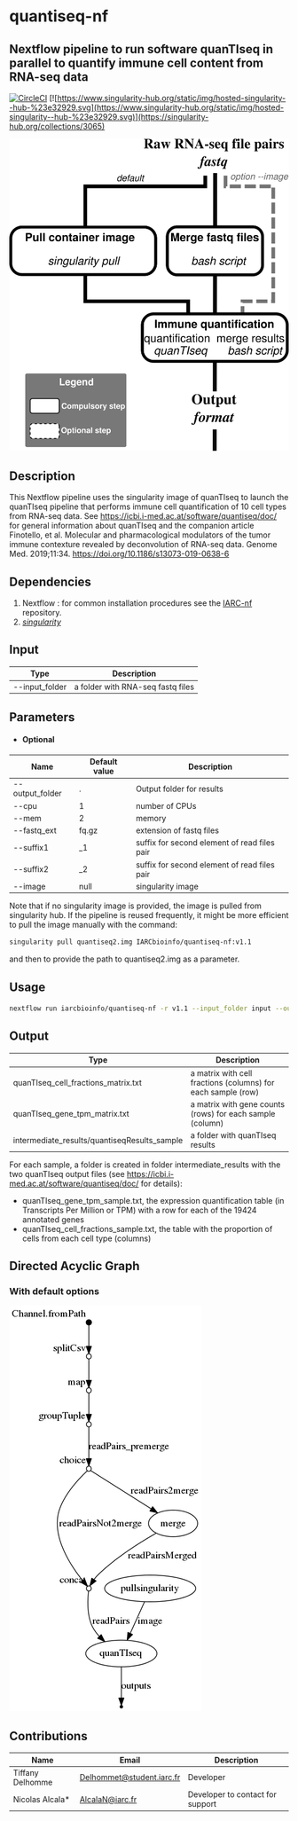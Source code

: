 # quantiseq-nf

## Nextflow pipeline to run software quanTIseq in parallel to quantify immune cell content from RNA-seq data
[![CircleCI](https://circleci.com/gh/IARCbioinfo/quantiseq-nf/tree/master.svg?style=svg)](https://circleci.com/gh/IARCbioinfo/quantiseq-nf/tree/master)
[![https://www.singularity-hub.org/static/img/hosted-singularity--hub-%23e32929.svg](https://www.singularity-hub.org/static/img/hosted-singularity--hub-%23e32929.svg)](https://singularity-hub.org/collections/3065)


![workflow](quantiseq-nf.png?raw=true "Scheme of alignment/realignment Workflow")

## Description
This Nextflow pipeline uses the singularity image of quanTIseq to launch the quanTIseq pipeline that performs immune cell quantification of 10 cell types from RNA-seq data. See https://icbi.i-med.ac.at/software/quantiseq/doc/ for general information about quanTIseq and the companion article Finotello, et al. Molecular and pharmacological modulators of the tumor immune contexture revealed by deconvolution of RNA-seq data. Genome Med. 2019;11:34. https://doi.org/10.1186/s13073-019-0638-6

## Dependencies
1. Nextflow : for common installation procedures see the [IARC-nf](https://github.com/IARCbioinfo/IARC-nf) repository.
2. [*singularity*](https://singularity.lbl.gov/all-releases)


## Input 
 | Type      | Description     |
  |-----------|---------------|
  | --input_folder    | a folder with RNA-seq fastq files |

## Parameters

* #### Optional

| Name | Default value | Description |
|-----------|--------------|-------------| 
|--output_folder   | . | Output folder for results|
|--cpu          | 1 | number of CPUs |
|--mem         | 2 | memory|
|--fastq_ext    | fq.gz | extension of fastq files|
|--suffix1      | \_1 | suffix for second element of read files pair|
|--suffix2      | \_2 | suffix for second element of read files pair|
|--image      | null | singularity image|

Note that if no singularity image is provided, the image is pulled from singularity hub. If the pipeline is reused frequently, it might be more efficient to pull the image manually with the command:
```bash
singularity pull quantiseq2.img IARCbioinfo/quantiseq-nf:v1.1
```
and then to provide the path to quantiseq2.img as a parameter.

## Usage
```bash
nextflow run iarcbioinfo/quantiseq-nf -r v1.1 --input_folder input --output_folder output --image quantiseq2.img
```

## Output 
  | Type      | Description     |
  |-----------|---------------|
  | quanTIseq_cell_fractions_matrix.txt    |  a matrix with cell fractions (columns) for each sample (row) |
  |  quanTIseq_gene_tpm_matrix.txt   |  a matrix with gene counts (rows) for each sample (column)|
  | intermediate_results/quantiseqResults_sample    |  a folder with quanTIseq results |

For each sample, a folder is created in folder intermediate_results with the two quanTIseq output files (see https://icbi.i-med.ac.at/software/quantiseq/doc/ for details): 
- quanTIseq_gene_tpm_sample.txt, the expression quantification table (in Transcripts Per Million or TPM) with a row for each of the 19424 annotated genes
- quanTIseq_cell_fractions_sample.txt, the table with the proportion of cells from each cell type (columns)

## Directed Acyclic Graph

### With default options
[![DAG](dag.png)](http://htmlpreview.github.io/?https://github.com/IARCbioinfo/quantiseq-nf/blob/master/dag.html)

## Contributions

  | Name      | Email | Description     |
  |-----------|---------------|-----------------| 
  | Tiffany Delhomme   |     Delhommet@student.iarc.fr | Developer |
  | Nicolas Alcala*    | AlcalaN@iarc.fr    | Developer to contact for support |
